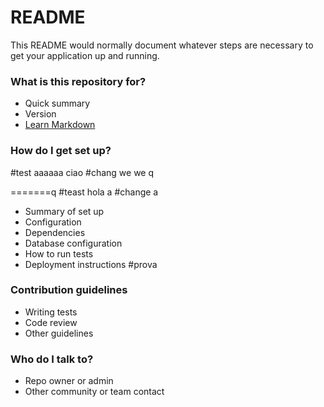 # README # 

This README would normally document whatever steps are necessary to get your application up and running.

### What is this repository for? ###

* Quick summary  
* Version
* [Learn Markdown](https://bitbucket.org/tutorials/markdowndemo)

### How do I get set up? ###

#test aaaaaa ciao
#chang we we q

=======q
#teast hola a
#change a

* Summary of set up
* Configuration
* Dependencies
* Database configuration
* How to run tests
* Deployment instructions
#prova
### Contribution guidelines ###

* Writing tests
* Code review
* Other guidelines

### Who do I talk to? ###

* Repo owner or admin
* Other community or team contact
